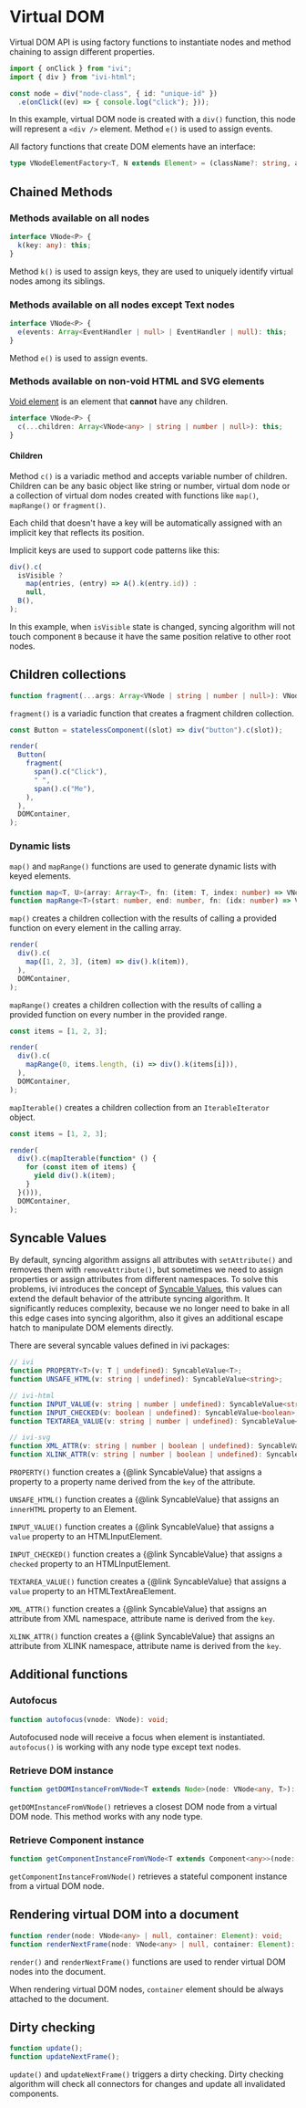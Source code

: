 # Virtual DOM

Virtual DOM API is using factory functions to instantiate nodes and method chaining to assign different properties.

```ts
import { onClick } from "ivi";
import { div } from "ivi-html";

const node = div("node-class", { id: "unique-id" })
  .e(onClick((ev) => { console.log("click"); }));
```

In this example, virtual DOM node is created with a `div()` function, this node will represent a `<div />` element.
Method `e()` is used to assign events.

All factory functions that create DOM elements have an interface:

```ts
type VNodeElementFactory<T, N extends Element> = (className?: string, attrs?: T, style?: CSSStyleProps) => VNode<T, N>;
```

## Chained Methods

### Methods available on all nodes

```ts
interface VNode<P> {
  k(key: any): this;
}
```

Method `k()` is used to assign keys, they are used to uniquely identify virtual nodes among its siblings.

### Methods available on all nodes except Text nodes

```ts
interface VNode<P> {
  e(events: Array<EventHandler | null> | EventHandler | null): this;
}
```

Method `e()` is used to assign events.

### Methods available on non-void HTML and SVG elements

[Void element](https://developer.mozilla.org/en-US/docs/Glossary/Empty_element) is an element that **cannot** have any
children.

```ts
interface VNode<P> {
  c(...children: Array<VNode<any> | string | number | null>): this;
}
```

#### Children

Method `c()` is a variadic method and accepts variable number of children. Children can be any basic object like string
or number, virtual dom node or a collection of virtual dom nodes created with functions like `map()`, `mapRange()` or
`fragment()`.

Each child that doesn't have a key will be automatically assigned with an implicit key that reflects its position.

Implicit keys are used to support code patterns like this:

```ts
div().c(
  isVisible ?
    map(entries, (entry) => A().k(entry.id)) :
    null,
  B(),
);
```

In this example, when `isVisible` state is changed, syncing algorithm will not touch component `B` because it have the
same position relative to other root nodes.

## Children collections

```ts
function fragment(...args: Array<VNode | string | number | null>): VNode | null;
```

`fragment()` is a variadic function that creates a fragment children collection.

```ts
const Button = statelessComponent((slot) => div("button").c(slot));

render(
  Button(
    fragment(
      span().c("Click"),
      " ",
      span().c("Me"),
    ),
  ),
  DOMContainer,
);
```

### Dynamic lists

`map()` and `mapRange()` functions are used to generate dynamic lists with keyed elements.

```ts
function map<T, U>(array: Array<T>, fn: (item: T, index: number) => VNode<U> | null): VNode<U> | null;
function mapRange<T>(start: number, end: number, fn: (idx: number) => VNode<T> | null): VNode<T> | null;
```

`map()` creates a children collection with the results of calling a provided function on every element in the calling
array.

```ts
render(
  div().c(
    map([1, 2, 3], (item) => div().k(item)),
  ),
  DOMContainer,
);
```

`mapRange()` creates a children collection with the results of calling a provided function on every number in the
provided range.

```ts
const items = [1, 2, 3];

render(
  div().c(
    mapRange(0, items.length, (i) => div().k(items[i])),
  ),
  DOMContainer,
);
```

`mapIterable()` creates a children collection from an `IterableIterator` object.

```ts
const items = [1, 2, 3];

render(
  div().c(mapIterable(function* () {
    for (const item of items) {
      yield div().k(item);
    }
  }())),
  DOMContainer,
);
```

## Syncable Values

By default, syncing algorithm assigns all attributes with `setAttribute()` and removes them with `removeAttribute()`,
but sometimes we need to assign properties or assign attributes from different namespaces. To solve this problems, ivi
introduces the concept of [Syncable Values](../advanced/syncable-value.md), this values can extend the default behavior
of the attribute syncing algorithm. It significantly reduces complexity, because we no longer need to bake in all this
edge cases into syncing algorithm, also it gives an additional escape hatch to manipulate DOM elements directly.

There are several syncable values defined in ivi packages:

```ts
// ivi
function PROPERTY<T>(v: T | undefined): SyncableValue<T>;
function UNSAFE_HTML(v: string | undefined): SyncableValue<string>;

// ivi-html
function INPUT_VALUE(v: string | number | undefined): SyncableValue<string | number>;
function INPUT_CHECKED(v: boolean | undefined): SyncableValue<boolean>;
function TEXTAREA_VALUE(v: string | number | undefined): SyncableValue<string | number>;

// ivi-svg
function XML_ATTR(v: string | number | boolean | undefined): SyncableValue<string | number | boolean>;
function XLINK_ATTR(v: string | number | boolean | undefined): SyncableValue<string | number | boolean>;
```

`PROPERTY()` function creates a {@link SyncableValue} that assigns a property to a property name derived from the `key`
of the attribute.

`UNSAFE_HTML()` function creates a {@link SyncableValue} that assigns an `innerHTML` property to an Element.

`INPUT_VALUE()` function creates a {@link SyncableValue} that assigns a `value` property to an HTMLInputElement.

`INPUT_CHECKED()` function creates a {@link SyncableValue} that assigns a `checked` property to an HTMLInputElement.

`TEXTAREA_VALUE()` function creates a {@link SyncableValue} that assigns a `value` property to an HTMLTextAreaElement.

`XML_ATTR()` function creates a {@link SyncableValue} that assigns an attribute from XML namespace, attribute name is
derived from the `key`.

`XLINK_ATTR()` function creates a {@link SyncableValue} that assigns an attribute from XLINK namespace, attribute name
is derived from the `key`.

## Additional functions

### Autofocus

```ts
function autofocus(vnode: VNode): void;
```

Autofocused node will receive a focus when element is instantiated. `autofocus()` is working with any node type except
text nodes.

### Retrieve DOM instance

```ts
function getDOMInstanceFromVNode<T extends Node>(node: VNode<any, T>): T | null;
```

`getDOMInstanceFromVNode()` retrieves a closest DOM node from a virtual DOM node. This method works with any node type.

### Retrieve Component instance

```ts
function getComponentInstanceFromVNode<T extends Component<any>>(node: VNode): T | null;
```

`getComponentInstanceFromVNode()` retrieves a stateful component instance from a virtual DOM node.

## Rendering virtual DOM into a document

```ts
function render(node: VNode<any> | null, container: Element): void;
function renderNextFrame(node: VNode<any> | null, container: Element): void;
```

`render()` and `renderNextFrame()` functions are used to render virtual DOM nodes into the document.

When rendering virtual DOM nodes, `container` element should be always attached to the document.

## Dirty checking

```ts
function update();
function updateNextFrame();
```

`update()` and `updateNextFrame()` triggers a dirty checking. Dirty checking algorithm will check all connectors for
changes and update all invalidated components.
